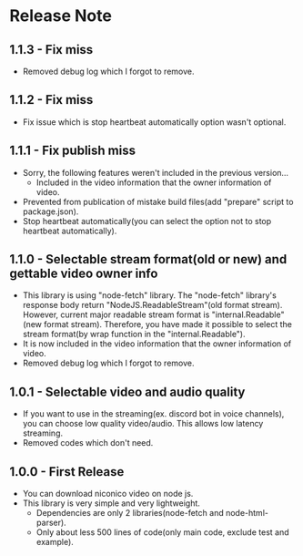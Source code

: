 # Release Note

## 1.1.3 - Fix miss
  - Removed debug log which I forgot to remove.

## 1.1.2 - Fix miss
  -  Fix issue which is stop heartbeat automatically option wasn't optional.

## 1.1.1 - Fix publish miss
  - Sorry, the following features weren't included in the previous version...
    - Included in the video information that the owner information of video.
  - Prevented from publication of mistake build files(add "prepare" script to package.json).
  - Stop heartbeat automatically(you can select the option not to stop heartbeat automatically).

## 1.1.0 - Selectable stream format(old or new) and gettable video owner info
  - This library is using "node-fetch" library.
    The "node-fetch" library's response body return "NodeJS.ReadableStream"(old format stream).
    However, current major readable stream format is "internal.Readable"(new format stream).
    Therefore, you have made it possible to select the stream format(by wrap function in the "internal.Readable").
  - It is now included in the video information that the owner information of video.
  - Removed debug log which I forgot to remove.

## 1.0.1 - Selectable video and audio quality
  - If you want to use in the streaming(ex. discord bot in voice channels),
    you can choose low quality video/audio. This allows low latency streaming.
  - Removed codes which don't need.

## 1.0.0 - First Release
  - You can download niconico video on node js.
  - This library is very simple and very lightweight.
    - Dependencies are only 2 libraries(node-fetch and node-html-parser).
    - Only about less 500 lines of code(only main code, exclude test and example).
